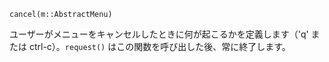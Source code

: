 ```
cancel(m::AbstractMenu)
```

ユーザーがメニューをキャンセルしたときに何が起こるかを定義します（'q' または ctrl-c）。`request()` はこの関数を呼び出した後、常に終了します。
